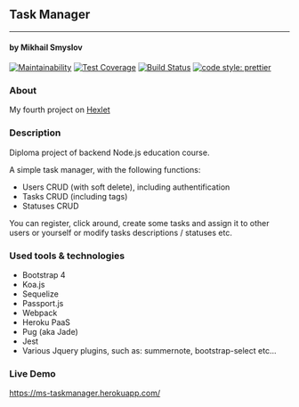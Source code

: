 ## Task Manager
______________________
#### by Mikhail Smyslov  

[![Maintainability](https://api.codeclimate.com/v1/badges/aba54432656627ca677e/maintainability)](https://codeclimate.com/github/mikhailsmyslov/backend-project-lvl4/maintainability)
[![Test Coverage](https://api.codeclimate.com/v1/badges/aba54432656627ca677e/test_coverage)](https://codeclimate.com/github/mikhailsmyslov/backend-project-lvl4/test_coverage)
[![Build Status](https://travis-ci.com/mikhailsmyslov/backend-project-lvl4.svg?branch=master)](https://travis-ci.com/mikhailsmyslov/backend-project-lvl4)
[![code style: prettier](https://img.shields.io/badge/code_style-prettier-ff69b4.svg?style=flat-square)](https://github.com/prettier/prettier)

### About
My fourth project on [Hexlet](https://ru.hexlet.io)  

### Description
Diploma project of backend Node.js education course.  

A simple task manager, with the following functions:  
* Users CRUD (with soft delete), including authentification
* Tasks CRUD (including tags)
* Statuses CRUD

You can register, click around, create some tasks and assign it to other users or yourself or modify tasks descriptions / statuses etc.  

### Used tools & technologies
* Bootstrap 4
* Koa.js
* Sequelize
* Passport.js
* Webpack
* Heroku PaaS
* Pug (aka Jade)
* Jest
* Various Jquery plugins, such as: summernote, bootstrap-select etc...

### Live Demo
https://ms-taskmanager.herokuapp.com/ 
